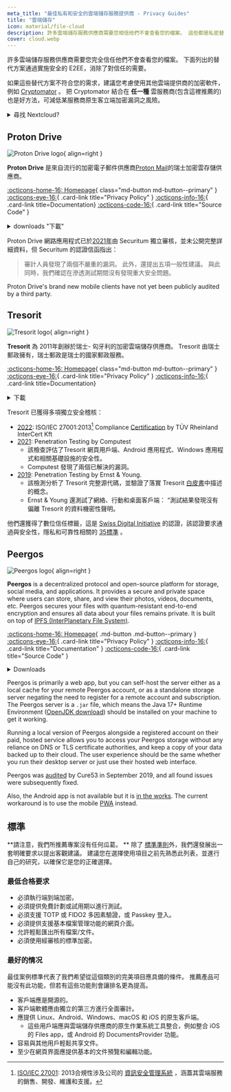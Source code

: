 ```yaml
---
meta_title: "最佳私有和安全的雲端儲存服務提供商 - Privacy Guides"
title: "雲端儲存"
icon: material/file-cloud
description: 許多雲端儲存服務供應商需要您相信他們不會查看您的檔案。 這些都是私密替代品！
cover: cloud.webp
---
```


許多雲端儲存服務供應商需要您完全信任他們不會查看您的檔案。 下面列出的替代方案通過實施安全的 E2EE，消除了對信任的需要。

如果這些替代方案不符合您的需求，建議您考慮使用其他雲端提供商的加密軟件，例如 [Cryptomator](encryption.md#cryptomator-cloud) 。 把 Cryptomator 結合在 **任一種** 雲服務商(包含這裡推薦的) 也是好方法，可減低某服務商原生客立端加密漏洞之風險。

<details class="TYPE" markdown>
<summary>尋找 Nextcloud?</summary>

Nextcloud 是[仍是一款受推薦的工具](productivity.md)，可用於自我託管檔案管理套件，但目前不推薦第三方 Nextcloud儲存服務提供商，我們 [[不建議使用 ](https://discuss.privacyguides.net/t/dont-recommend-nextcloud-e2ee/10352/29)Nextcloud 家庭用戶版內置的 E2EE 功能。

</details>

## Proton Drive

<div class="admonition recommendation" markdown>

![Proton Drive logo](assets/img/cloud/protondrive.svg){ align=right }

**Proton Drive** 是來自流行的加密電子郵件供應商[Proton Mail](email.md#proton-mail)的瑞士加密雲存儲供應商。

[:octicons-home-16: Homepage](https://proton.me/drive){ class="md-button md-button--primary" }
[:octicons-eye-16:](https://proton.me/legal/privacy){ .card-link title="Privacy Policy" }
[:octicons-info-16:](https://proton.me/support/drive){ .card-link title=Documentation}
[:octicons-code-16:](https://github.com/ProtonMail/WebClients){ .card-link title="Source Code" }

<details class="downloads" markdown>
<summary>downloads "下載"</summary>

- [:simple-googleplay: Google Play](https://play.google.com/store/apps/details?id=me.proton.android.drive)
- [:simple-appstore: App Store](https://apps.apple.com/app/id1509667851)
- [:simple-windows11: Windows](https://proton.me/drive/download)
- [:simple-apple: macOS](https://proton.me/drive/download)

</details>

</div>

Proton Drive 網路應用程式已於[2021年](https://proton.me/blog/security-audit-all-proton-apps)由 Securitum 獨立審核，並未公開完整詳細資料，但 Securitum 的認證信函指出：

> 審計人員發現了兩個不嚴重的漏洞。 此外，還提出五項一般性建議。 與此同時，我們確認在滲透測試期間沒有發現重大安全問題。

Proton Drive's brand new mobile clients have not yet been publicly audited by a third party.

## Tresorit

<div class="admonition recommendation" markdown>

![Tresorit logo](assets/img/cloud/tresorit.svg){ align=right }

**Tresorit** 為 2011年創辦於瑞士- 匃牙利的加密雲端儲存供應商。 Tresorit 由瑞士郵政擁有，瑞士郵政是瑞士的國家郵政服務。

[:octicons-home-16: Homepage](https://tresorit.com){ class="md-button md-button--primary" }
[:octicons-eye-16:](https://tresorit.com/legal/privacy-policy){ .card-link title="Privacy Policy" }
[:octicons-info-16:](https://support.tresorit.com){ .card-link title=Documentation}

<details class="downloads" markdown>
<summary>下載</summary>

- [:simple-googleplay: Google Play](https://play.google.com/store/apps/details?id=com.tresorit.mobile)
- [:simple-appstore: App Store](https://apps.apple.com/app/id722163232)
- [:simple-windows11: Windows](https://tresorit.com/download)
- [:simple-apple: macOS](https://tresorit.com/download)
- [:simple-linux: Linux](https://tresorit.com/download)

</details>

</div>

Tresorit 已獲得多項獨立安全稽核：

- [2022](https://tresorit.com/blog/tresorit-receives-iso-27001-certification): ISO/IEC 27001:2013[^1] Compliance [Certification](https://certipedia.com/quality_marks/9108644476) by TÜV Rheinland InterCert Kft
- [2021](https://tresorit.com/blog/fresh-penetration-testing-confirms-tresorit-security): Penetration Testing by Computest
    - 該檢查評估了Tresorit 網頁用戶端、Android 應用程式、Windows 應用程式和相關基礎設施的安全性。
    - Computest 發現了兩個已解決的漏洞。
- [2019](https://tresorit.com/blog/ernst-young-review-verifies-tresorits-security-architecture): Penetration Testing by Ernst & Young.
    - 該檢測分析了 Tresorit 完整源代碼，並驗證了落實 Tresorit [白皮書](https://prodfrontendcdn.azureedge.net/202208011608/tresorit-encryption-whitepaper.pdf)中描述的概念。
    - Ernst & Young 還測試了網絡、行動和桌面客戶端： “測試結果發現沒有偏離 Tresorit 的資料機密性聲明。

他們還獲得了數位信任標籤，這是 [Swiss Digital Initiative](https://www.efd.admin.ch/efd/en/home/digitalisierung/swiss-digital-initiative.html) 的認證，該認證要求通過與安全性，隱私和可靠性相關的 [35標準](https://digitaltrust-label.swiss/criteria) 。

## Peergos

<div class="admonition recommendation" markdown>

![Peergos logo](assets/img/cloud/peergos.svg){ align=right }

**Peergos** is a decentralized protocol and open-source platform for storage, social media, and applications. It provides a secure and private space where users can store, share, and view their photos, videos, documents, etc. Peergos secures your files with quantum-resistant end-to-end encryption and ensures all data about your files remains private. It is built on top of [IPFS (InterPlanetary File System)](https://ipfs.tech).

[:octicons-home-16: Homepage](https://peergos.org){ .md-button .md-button--primary }
[:octicons-eye-16:](https://peergos.net/privacy.html){ .card-link title="Privacy Policy" }
[:octicons-info-16:](https://book.peergos.net){ .card-link title="Documentation" }
[:octicons-code-16:](https://github.com/Peergos/Peergos){ .card-link title="Source Code" }

<details class="downloads" markdown>
<summary>Downloads</summary>

- [:octicons-globe-16: Web](https://peergos.net)
- [:simple-windows11: Windows](https://github.com/Peergos/web-ui/releases)
- [:simple-apple: macOS](https://github.com/Peergos/web-ui/releases)
- [:simple-linux: Linux](https://github.com/Peergos/web-ui/releases)

</details>

</div>

Peergos is primarily a web app, but you can self-host the server either as a local cache for your remote Peergos account, or as a standalone storage server negating the need to register for a remote account and subscription. The Peergos server is a `.jar` file, which means the Java 17+ Runtime Environment ([OpenJDK download](https://azul.com/downloads)) should be installed on your machine to get it working.

Running a local version of Peergos alongside a registered account on their paid, hosted service allows you to access your Peergos storage without any reliance on DNS or TLS certificate authorities, and keep a copy of your data backed up to their cloud. The user experience should be the same whether you run their desktop server or just use their hosted web interface.

Peergos was [audited](https://cure53.de/pentest-report_peergos.pdf) by Cure53 in September 2019, and all found issues were subsequently fixed.

Also, the Android app is not available but it is [in the works](https://discuss.privacyguides.net/t/peergos-private-storage-sharing-social-media-and-application-platform/11825/25). The current workaround is to use the mobile [PWA](https://peergos.net) instead.

## 標準

**請注意，我們所推薦專案沒有任何瓜葛。 ** 除了 [標準準則](about/criteria.md)外，我們還發展出一套明確要求以提出客觀建議。 建議您在選擇使用項目之前先熟悉此列表，並進行自己的研究，以確保它是您的正確選擇。

### 最低合格要求

- 必須執行端到端加密。
- 必須提供免費計劃或試用期以進行測試。
- 必須支援 TOTP 或 FIDO2 多因素驗證，或 Passkey 登入。
- 必須提供支援基本檔案管理功能的網頁介面。
- 允許輕鬆匯出所有檔案/文件。
- 必須使用經審核的標準加密。

### 最好的情况

最佳案例標準代表了我們希望從這個類別的完美項目應具備的條件。 推薦產品可能沒有此功能，但若有這些功能則會讓排名更為提高。

- 客戶端應是開源的。
- 客戶端軟體應由獨立的第三方進行全面審計。
- 應提供 Linux、Android、Windows、macOS 和 iOS 的原生客戶端。
    - 這些用戶端應與雲端儲存供應商的原生作業系統工具整合，例如整合 iOS 的 Files app，或 Android 的 DocumentsProvider 功能。
- 容易與其他用戶輕鬆共享文件。
- 至少在網頁界面應提供基本的文件預覽和編輯功能。

[^1]: [ISO/IEC 27001](https://en.wikipedia.org/wiki/ISO/IEC_27001): 2013合規性涉及公司的 [資訊安全管理系統](https://en.wikipedia.org/wiki/Information_security_management) ，涵蓋其雲端服務的銷售、開發、維護和支援。
